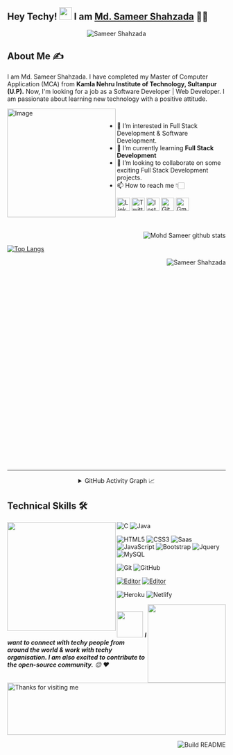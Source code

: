 ## Hey Techy! <img src="https://github.com/TheDudeThatCode/TheDudeThatCode/blob/master/Assets/Hi.gif" width="29px"> I am <a href="https://www.linkedin.com/in/md-sameer-shahzada-105805158/"> Md. Sameer Shahzada</a> 👨‍🎓

<p align= "center"><img src="https://komarev.com/ghpvc/?username=Sameer-Shahzada5&label=Profile%20views&color=0e75b6&style=flat" alt="Sameer Shahzada" /></p>


## About Me ✍

I am Md. Sameer Shahzada. I have completed my Master of Computer Application (MCA) from <strong>Kamla Nehru Institute of Technology, Sultanpur (U.P).</strong> Now, I'm looking for a job as a Software Developer | Web Developer. I am passionate about learning new technology with a positive attitude.

<!-- Lovely GitHub Image -->
<img align="left" alt="Image" src="https://user-images.githubusercontent.com/57597700/116680680-964bc200-a9c9-11eb-8883-deeb257fd9de.png" width="250"/>
<br/>

<!-- GitHub short Intro -->
- 👀 I’m interested in Full Stack Development & Software Development.
- 🌱 I’m currently learning <strong> Full Stack Development </strong>
- 💞️ I’m looking to collaborate on some exciting Full Stack Development projects.
- 📫 How to reach me 👇🏻
<!-- Social handles -->
 <a href="https://www.linkedin.com/in/md-sameer-shahzada-105805158/" target="_blank"><img src="https://user-images.githubusercontent.com/57597700/115221409-434f5080-a127-11eb-8605-0de27d8ee0e7.png" width=30 alt="LinkedIn"></a> 
<a href="https://twitter.com/MdSameerShahza1" target="_blank"><img src="https://user-images.githubusercontent.com/57597700/115221648-86112880-a127-11eb-8298-18349120b44b.png" width=30 alt="Twitter"></a> 
<a href="https://www.instagram.com/shahzada.05/?hl=en" target="_blank"><img src="https://user-images.githubusercontent.com/57597700/115221558-6ed23b00-a127-11eb-90cf-c330432b48e3.png" width=30 alt="Instagram"></a> 
<a href="https://github.com/Sameer-Shahzada" target="_blank"><img src="https://user-images.githubusercontent.com/57597700/115221750-9e814300-a127-11eb-87ad-9829817b7a36.png" width=30 alt = "GitHub"></a>
<a href="mailto: mohd.sameershahzada@gmail.com" target = "_blank"><img src="https://user-images.githubusercontent.com/57597700/115959649-e559a900-a52a-11eb-9cf5-3659573b814b.png" width=30 alt="Gmail"></a>

<br/>

<!-- Attach Resume -->
<!--
- [Resume](https://drive.google.com/file/d/1i4dRPFI6jWDYcB8ZmqquJtJniwLaQBOM/view?usp=sharing)
-->
<div style="margin-bottom:500px">
<div align="right">

<!-- Commit Issues PR etc stats  -->
 ![Mohd Sameer github stats](https://github-readme-stats.vercel.app/api?username=Sameer-Shahzada&count_private=true&show_icons=true&hide_border=true)
<br/>
</div>
   
<!--  Top Langs stats   -->
[![Top Langs](https://github-readme-stats.vercel.app/api/top-langs/?username=Sameer-Shahzada&layout=compact)](https://github.com/Sameer-Shahzada/github-readme-stats)

 <div align = "right">
<img align="right" src="https://github-readme-streak-stats.herokuapp.com/?user=Sameer-Shahzada&" alt="Sameer Shahzada" />
</div>
 </div>

<!-- <br/>
<br/>
<br/>
<br/>
<br/>
<br/>
<br/>
<br/> -->

<hr/>
<div>
<!-- Attach GitHub Activity Graph -->
<details align="center">
  <summary>GitHub Activity Graph 📈</summary>
<p align="center">
     
  [![Mohd Sameer's github activity graph](https://activity-graph.herokuapp.com/graph?username=Sameer-Shahzada&theme=dracula)](https://github.com/Sameer-Shahzada/github-readme-activity-graph)
     
</p>
</details>
 </div>


## Technical Skills 🛠 

<img align='left' src='https://media.giphy.com/media/SWoSkN6DxTszqIKEqv/giphy.gif' width='250"'>

<!--  
As we all know that under engineering, technical skills always provide unique gratitude and passion for any technical guy. So these technical skills of the engineer always help him, in the same way at all the time.
-->

<!-- <h2><b>👩‍💻 Languages</b></h2> -->
<!-- C++ <img src="https://img.shields.io/badge/C%2B%2B-00599C?style=for-the-badge&logo=c%2B%2B&logoColor=white" height="30"/> -->
<!-- <img src="https://img.shields.io/badge/C-00599C?style=for-the-badge&logo=c&logoColor=white" height="30"/> -->

![C](https://img.shields.io/badge/-C-00599C?style=for-the-badge&logo=C&logoColor=white)
![Java](https://img.shields.io/badge/-java-ED8B00?style=for-the-badge&logo=java&logoColor=white)

![HTML5](https://img.shields.io/badge/HTML5-E34F26?style=for-the-badge&logo=html5&logoColor=white)
![CSS3](https://img.shields.io/badge/CSS3-1572B6?style=for-the-badge&logo=css3&logoColor=white)
![Saas](https://img.shields.io/badge/Sass-CC6699?style=for-the-badge&logo=sass&logoColor=white)
![JavaScript](https://img.shields.io/badge/JavaScript-323330?style=for-the-badge&logo=javascript&logoColor=F7DF1E)
![Bootstrap](https://img.shields.io/badge/Bootstrap%204-563D7C?style=for-the-badge&logo=bootstrap&logoColor=white)
![Jquery](https://img.shields.io/badge/-Jquery-yellow?style=for-the-badge&logo=jquery)
![MySQL](https://img.shields.io/badge/-MySQL-white?style=for-the-badge&logo=mysql)

![Git](https://img.shields.io/badge/-Git-black?style=for-the-badge&logo=git)
![GitHub](https://img.shields.io/badge/-GitHub-181717?style=for-the-badge&logo=github)

[![Editor](https://img.shields.io/badge/Editor-VSCode-blue?style=for-the-badge&logo=visual-studio-code&logoColor=white)](https://code.visualstudio.com/)
[![Editor](https://img.shields.io/badge/Editor-Sublime%20Text%203-FF9800?style=for-the-badge&logo=sublimetext&logoColor=white)](https://code.sublimetext.com/)

![Heroku](https://img.shields.io/badge/-Heroku-400090?style=for-the-badge&logo=heroku)
![Netlify](https://img.shields.io/badge/-Netlify-white?style=for-the-badge&logo=netlify)


<!-- ![C++](https://img.shields.io/badge/-C++-00599C?style=flat-square&logo=c) -->
<!--  
![Python](https://img.shields.io/badge/-Python-black?style=flat-square&logo=Python)
![Data Science](https://img.shields.io/badge/-Data%20Science-brightgreen)
[![FastAPI](https://img.shields.io/badge/Python_framework-FastAPI-teal?style=flat-square&logo=python&logoColor=white)](https://fastapi.tiangolo.com/)
[![Terraform](https://img.shields.io/badge/Learning-Terraform-623ce4?style=flat-square&logo=terraform&logoColor=white)](https://www.terraform.io/)
[![AWS](https://img.shields.io/badge/Learning-AWS-FF9900?style=flat-square&logo=amazon-aws&logoColor=white)](https://github.com/br3ndonland/awsdev)
![Docker](https://img.shields.io/badge/-Docker-black?style=flat-square&logo=docker)
![Google Cloud](https://img.shields.io/badge/Google%20Cloud-black?style=flat-square&logo=google-cloud)
 ![Slack](https://img.shields.io/badge/-Slack-E01563?style=flat-square&logo=Slack&logoColor=white)
 [![Pycharm](https://img.shields.io/badge/IDE-PyCharm-yellow?style=flat-square&logo=JetBrains)](https://www.jetbrains.com/pycharm/)
 [![Flask](https://img.shields.io/badge/-Flask-000000?style=flat-square&logo=Flask&logoColor=ffffff)](https://flask.palletsprojects.com/)
 [![Kubernetes](https://img.shields.io/badge/-Kubernetes-326CE5?style=flat-square&logo=Kubernetes&logoColor=ffffff)](https://kubernetes.io/)
-->

<!-- 
 
<h2><b>💻 Web Tech Stack</b></h2>
<p align="center">
  <img src="https://img.shields.io/badge/React-20232A?style=for-the-badge&logo=react&logoColor=61DAFB" height="30"/>
  <img src="https://img.shields.io/badge/Node.js-43853D?style=for-the-badge&logo=node.js&logoColor=white" height="30"/>
  <img src="https://img.shields.io/badge/Express.js-404D59?style=for-the-badge" height="30"/>
  <img src="https://img.shields.io/badge/Django-092E20?style=for-the-badge&logo=django&logoColor=white" height="30"/>
  <img src="https://img.shields.io/badge/Bootstrap-563D7C?style=for-the-badge&logo=bootstrap&logoColor=white" height="30"/>
  <img src="https://img.shields.io/badge/SQLite-07405E?style=for-the-badge&logo=sqlite&logoColor=white" height="30"/>
  <img src="https://img.shields.io/badge/MongoDB-4EA94B?style=for-the-badge&logo=mongodb&logoColor=white" height="30"/>
  <img src="https://img.shields.io/badge/MySQL-00000F?style=for-the-badge&logo=mysql&logoColor=white" height="30"/>
  <img src="https://img.shields.io/badge/GitHub-100000?style=for-the-badge&logo=github&logoColor=white" height="30"/>
 
</p>


<br>

<h2><b>📱 App Dvelopment</b></h2>
<p align="center">
  <img src="https://img.shields.io/badge/React_Native-20232A?style=for-the-badge&logo=react&logoColor=61DAFB" height="30"/>
  <img src="https://img.shields.io/badge/firebase-ffca28?style=for-the-badge&logo=firebase&logoColor=black" height="30"/>
</p>

<br>

<h2><b>💻 Desktop Application</b></h2>
<p align="center">
  <img src="https://img.shields.io/badge/C%23-239120?style=for-the-badge&logo=c-sharp&logoColor=white" height="30"/>
</p>


-->

<!--footer-->
  
<img align='right' src="https://media.giphy.com/media/M9gbBd9nbDrOTu1Mqx/giphy.gif" width="180">

##
<img src="https://media.giphy.com/media/LnQjpWaON8nhr21vNW/giphy.gif" width="60"> <em><b>I want to connect with techy people from around the world & work with techy organisation. I am also excited to contribute to the open-source community.</b> 😊 ❤️</em>
 
 <!--so if you want to be my friend, feel free to [reach out](https://wa.me/+918433410516) and introduce yourself (don’t just say hi, tell me about yourself")-->
 

 
<!--
<div align="center">
<a href="<div align="center">
                   
<a href="https://github.com/Amankesarwani2202" target="_blank">
<img src=https://img.shields.io/badge/github-%2324292e.svg?&style=for-the-badge&logo=github&logoColor=white alt=github style="margin-bottom: 5px;" />
</a>
<a href="https://linkedin.com/in/~amankesarwani" target="_blank">
<img src=https://img.shields.io/badge/linkedin-%231E77B5.svg?&style=for-the-badge&logo=linkedin&logoColor=white alt=linkedin style="margin-bottom: 5px;" />
</a>
</div>  

<br/>  
-->

<!--
<p align="center"> 
 <b> Can you break this count?</b><br>
  <img src="https://profile-counter.glitch.me/Sameer-Shahzada/count.svg" />
</p>
-->

<img height="120" alt="Thanks for visiting me" width="100%" src="https://raw.githubusercontent.com/BrunnerLivio/brunnerlivio/master/images/marquee.svg" />

<a href="https://github.com/Sameer-Shahzada"><img src="https://github.com/simonw/simonw/workflows/Build%20README/badge.svg" align="right" alt="Build README">

<!---
Sameer-Shahzada/Sameer-Shahzada is a ✨ special ✨ repository because its `README.md` (this file) appears on your GitHub profile.
You can click the Preview link to take a look at your changes.
--->

